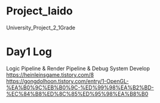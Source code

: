 # Project_Iaido
 University_Project_2_1Grade

# Day1 Log
Logic Pipeline & Render Pipeline & Debug System
Develop
https://heinleinsgame.tistory.com/8
https://gongdolhoon.tistory.com/entry/1-OpenGL-%EA%B0%9C%EB%B0%9C-%ED%99%98%EA%B2%BD-%EC%84%B8%ED%8C%85%ED%95%98%EA%B8%B0

